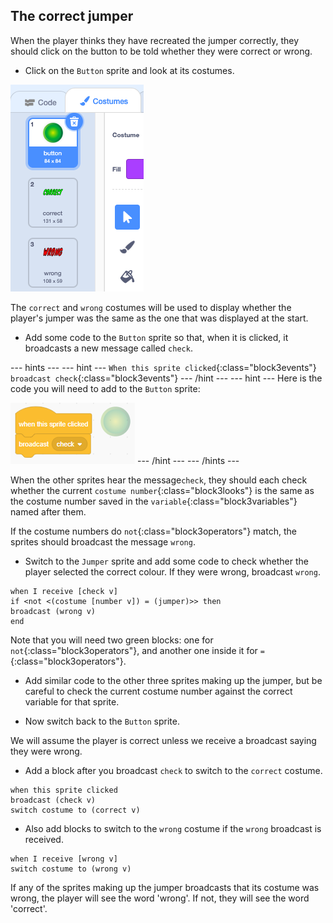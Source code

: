 ## The correct jumper

When the player thinks they have recreated the jumper correctly, they should click on the button to be told whether they were correct or wrong.

+ Click on the `Button` sprite and look at its costumes.

![Button costumes](images/button-costumes.png)

The `correct` and `wrong` costumes will be used to display whether the player's jumper was the same as the one that was displayed at the start.

+ Add some code to the `Button` sprite so that, when it is clicked, it broadcasts a new message called `check`.

--- hints ---
--- hint ---
`When this sprite clicked`{:class="block3events"}
`broadcast check`{:class="block3events"}
--- /hint ---
--- hint ---
Here is the code you will need to add to the `Button` sprite:

![Broadcast check](images/broadcast-check.png)
--- /hint ---
--- /hints ---

When the other sprites hear the message`check`, they should each check whether the current `costume number`{:class="block3looks"} is the same as the costume number saved in the `variable`{:class="block3variables"} named after them.

If the costume numbers do `not`{:class="block3operators"} match, the sprites should broadcast the message `wrong`.

+ Switch to the `Jumper` sprite and add some code to check whether the player selected the correct colour. If they were wrong, broadcast `wrong`.

```blocks3
when I receive [check v]
if <not <(costume [number v]) = (jumper)>> then
broadcast (wrong v)
end
```

Note that you will need two green blocks: one for `not`{:class="block3operators"}, and another one inside it for `=`{:class="block3operators"}.

+ Add similar code to the other three sprites making up the jumper, but be careful to check the current costume number against the correct variable for that sprite.

+ Now switch back to the `Button` sprite.

We will assume the player is correct unless we receive a broadcast saying they were wrong.

+ Add a block after you broadcast `check` to switch to the `correct` costume.

```blocks3
when this sprite clicked
broadcast (check v)
switch costume to (correct v)
```

+ Also add blocks to switch to the `wrong` costume if the `wrong` broadcast is received.

```blocks3
when I receive [wrong v]
switch costume to (wrong v)
```

If any of the sprites making up the jumper broadcasts that its costume was wrong, the player will see the word 'wrong'. If not, they will see the word 'correct'.

